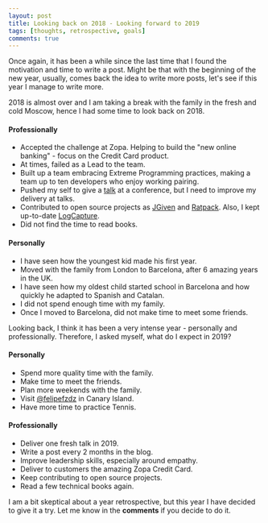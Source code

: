 ```yaml
---
layout: post
title: Looking back on 2018 - Looking forward to 2019
tags: [thoughts, retrospective, goals]
comments: true
---
```


Once again, it has been a while since the last time that I found the motivation and time to write a post. Might be 
that with the beginning of the new year, usually, comes back the idea to write more posts, let's see if this year I manage to write more.

2018 is almost over and I am taking a break with the family in the fresh and cold Moscow, hence I had some time to look back on 2018.

#### Professionally
* Accepted the challenge at Zopa. Helping to build the "new online banking" - focus on the Credit Card product.
* At times, failed as a Lead to the team.
* Built up a team embracing Extreme Programming practices, making a team up to ten developers who enjoy working pairing.
* Pushed my self to give a [talk](https://www.youtube.com/watch?v=0eVyAyDIlNs) at a conference, but I need to improve my delivery at talks.
* Contributed to open source projects as [JGiven](https://github.com/TNG/JGiven) and [Ratpack](https://github.com/ratpack/ratpack). Also, I kept up-to-date [LogCapture](https://github.com/mustaine/logcapture).
* Did not find the time to read books.

#### Personally
* I have seen how the youngest kid made his first year.
* Moved with the family from London to Barcelona, after 6 amazing years in the UK.
* I have seen how my oldest child started school in Barcelona and how quickly he adapted to Spanish and Catalan.
* I did not spend enough time with my family.
* Once I moved to Barcelona, did not make time to meet some friends.

Looking back, I think it has been a very intense year - personally and professionally. Therefore, I asked myself, what do I expect in 2019?

#### Personally
* Spend more quality time with the family.
* Make time to meet the friends.
* Plan more weekends with the family.
* Visit [@felipefzdz](https://twitter.com/felipefzdz) in Canary Island.
* Have more time to practice Tennis.

#### Professionally
* Deliver one fresh talk in 2019.
* Write a post every 2 months in the blog.
* Improve leadership skills, especially around empathy.
* Deliver to customers the amazing Zopa Credit Card.
* Keep contributing to open source projects.
* Read a few technical books again.

I am a bit skeptical about a year retrospective, but this year I have decided to give it a try. Let me know in the **comments** 
if you decide to do it.







